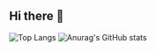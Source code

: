 ## Hi there 👋

<!--
**jiangtao-zha/jiangtao-zha** is a ✨ _special_ ✨ repository because its `README.md` (this file) appears on your GitHub profile.

Here are some ideas to get you started:

- 🔭 I’m currently working on ...
- 🌱 I’m currently learning ...
- 👯 I’m looking to collaborate on ...
- 🤔 I’m looking for help with ...
- 💬 Ask me about ...
- 📫 How to reach me: ...
- 😄 Pronouns: ...
- ⚡ Fun fact: ...
-->

![Top Langs](https://s-gry.vercel.app/api/top-langs/?username=jiangtao-zha)
![Anurag's GitHub stats](https://s-gry.vercel.app/api?username=jiangtao-zha)

